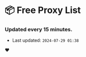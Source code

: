 # :package: Free Proxy List
### Updated every 15 minutes.

- Last updated: `2024-07-29 01:38`

:heart:
